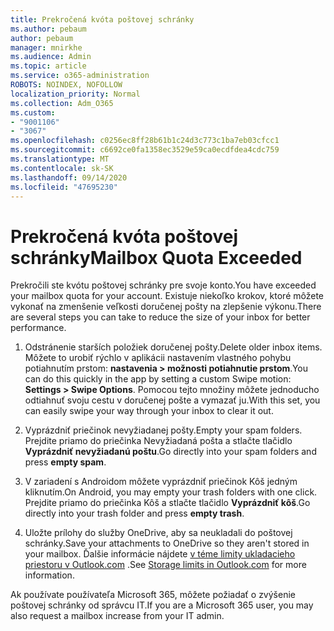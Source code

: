 ```yaml
---
title: Prekročená kvóta poštovej schránky
ms.author: pebaum
author: pebaum
manager: mnirkhe
ms.audience: Admin
ms.topic: article
ms.service: o365-administration
ROBOTS: NOINDEX, NOFOLLOW
localization_priority: Normal
ms.collection: Adm_O365
ms.custom:
- "9001106"
- "3067"
ms.openlocfilehash: c0256ec8ff28b61b1c24d3c773c1ba7eb03cfcc1
ms.sourcegitcommit: c6692ce0fa1358ec3529e59ca0ecdfdea4cdc759
ms.translationtype: MT
ms.contentlocale: sk-SK
ms.lasthandoff: 09/14/2020
ms.locfileid: "47695230"
---
```

# <a name="mailbox-quota-exceeded"></a><span data-ttu-id="d0b33-102">Prekročená kvóta poštovej schránky</span><span class="sxs-lookup"><span data-stu-id="d0b33-102">Mailbox Quota Exceeded</span></span>

<span data-ttu-id="d0b33-103">Prekročili ste kvótu poštovej schránky pre svoje konto.</span><span class="sxs-lookup"><span data-stu-id="d0b33-103">You have exceeded your mailbox quota for your account.</span></span> <span data-ttu-id="d0b33-104">Existuje niekoľko krokov, ktoré môžete vykonať na zmenšenie veľkosti doručenej pošty na zlepšenie výkonu.</span><span class="sxs-lookup"><span data-stu-id="d0b33-104">There are several steps you can take to reduce the size of your inbox for better performance.</span></span>

1. <span data-ttu-id="d0b33-105">Odstránenie starších položiek doručenej pošty.</span><span class="sxs-lookup"><span data-stu-id="d0b33-105">Delete older inbox items.</span></span> <span data-ttu-id="d0b33-106">Môžete to urobiť rýchlo v aplikácii nastavením vlastného pohybu potiahnutím prstom: **nastavenia > možnosti potiahnutie prstom**.</span><span class="sxs-lookup"><span data-stu-id="d0b33-106">You can do this quickly in the app by setting a custom Swipe motion: **Settings > Swipe Options**.</span></span> <span data-ttu-id="d0b33-107">Pomocou tejto množiny môžete jednoducho odtiahnuť svoju cestu v doručenej pošte a vymazať ju.</span><span class="sxs-lookup"><span data-stu-id="d0b33-107">With this set, you can easily swipe your way through your inbox to clear it out.</span></span>

2. <span data-ttu-id="d0b33-108">Vyprázdniť priečinok nevyžiadanej pošty.</span><span class="sxs-lookup"><span data-stu-id="d0b33-108">Empty your spam folders.</span></span> <span data-ttu-id="d0b33-109">Prejdite priamo do priečinka Nevyžiadaná pošta a stlačte tlačidlo **Vyprázdniť nevyžiadanú poštu**.</span><span class="sxs-lookup"><span data-stu-id="d0b33-109">Go directly into your spam folders and press **empty spam**.</span></span>

3. <span data-ttu-id="d0b33-110">V zariadení s Androidom môžete vyprázdniť priečinok Kôš jedným kliknutím.</span><span class="sxs-lookup"><span data-stu-id="d0b33-110">On Android, you may empty your trash folders with one click.</span></span> <span data-ttu-id="d0b33-111">Prejdite priamo do priečinka Kôš a stlačte tlačidlo **Vyprázdniť kôš**.</span><span class="sxs-lookup"><span data-stu-id="d0b33-111">Go directly into your trash folder and press **empty trash**.</span></span> 

4. <span data-ttu-id="d0b33-112">Uložte prílohy do služby OneDrive, aby sa neukladali do poštovej schránky.</span><span class="sxs-lookup"><span data-stu-id="d0b33-112">Save your attachments to OneDrive so they aren't stored in your mailbox.</span></span> <span data-ttu-id="d0b33-113">Ďalšie informácie nájdete [v téme limity ukladacieho priestoru v Outlook.com](https://support.office.com/article/storage-limits-in-outlook-com-7ac99134-69e5-4619-ac0b-2d313bba5e9e) .</span><span class="sxs-lookup"><span data-stu-id="d0b33-113">See [Storage limits in Outlook.com](https://support.office.com/article/storage-limits-in-outlook-com-7ac99134-69e5-4619-ac0b-2d313bba5e9e) for more information.</span></span> 

<span data-ttu-id="d0b33-114">Ak používate používateľa Microsoft 365, môžete požiadať o zvýšenie poštovej schránky od správcu IT.</span><span class="sxs-lookup"><span data-stu-id="d0b33-114">If you are a Microsoft 365 user, you may also request a mailbox increase from your IT admin.</span></span>